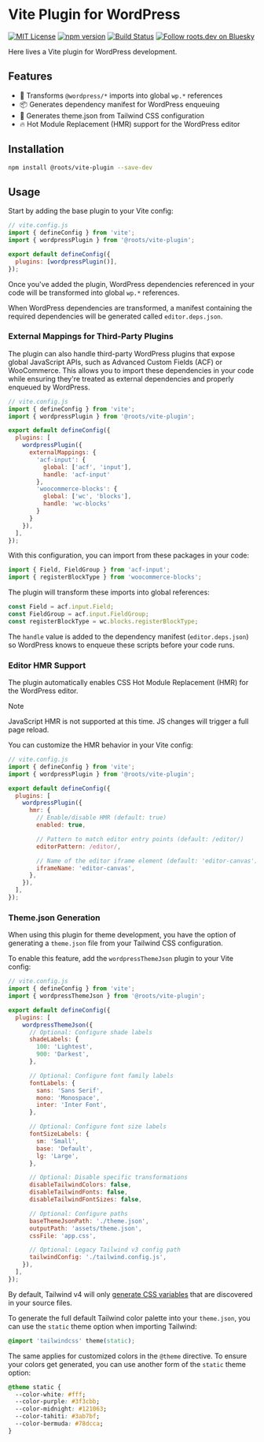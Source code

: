 # Vite Plugin for WordPress

<a href="https://github.com/roots/vite-plugin/blob/main/LICENSE.md"><img alt="MIT License" src="https://img.shields.io/github/license/roots/vite-plugin?color=%23525ddc&style=flat-square"></a>
<a href="https://www.npmjs.com/package/@roots/vite-plugin"><img alt="npm version" src="https://img.shields.io/npm/v/@roots/vite-plugin.svg?color=%23525ddc&style=flat-square"></a>
<a href="https://github.com/roots/vite-plugin/actions/workflows/tests.yml"><img alt="Build Status" src="https://img.shields.io/github/actions/workflow/status/roots/vite-plugin/tests.yml?color=%23525ddc&style=flat-square"></a>
<a href="https://bsky.app/profile/roots.dev"><img alt="Follow roots.dev on Bluesky" src="https://img.shields.io/badge/follow-@roots.dev-0085ff?logo=bluesky&style=flat-square"></a>

Here lives a Vite plugin for WordPress development.

## Features

- 🔄 Transforms `@wordpress/*` imports into global `wp.*` references
- 📦 Generates dependency manifest for WordPress enqueuing
- 🎨 Generates theme.json from Tailwind CSS configuration
- 🔥 Hot Module Replacement (HMR) support for the WordPress editor

## Installation

```bash
npm install @roots/vite-plugin --save-dev
```

## Usage

Start by adding the base plugin to your Vite config:

```js
// vite.config.js
import { defineConfig } from 'vite';
import { wordpressPlugin } from '@roots/vite-plugin';

export default defineConfig({
  plugins: [wordpressPlugin()],
});
```

Once you've added the plugin, WordPress dependencies referenced in your code will be transformed into global `wp.*` references.

When WordPress dependencies are transformed, a manifest containing the required dependencies will be generated called `editor.deps.json`.

### External Mappings for Third-Party Plugins

The plugin can also handle third-party WordPress plugins that expose global JavaScript APIs, such as Advanced Custom Fields (ACF) or WooCommerce. This allows you to import these dependencies in your code while ensuring they're treated as external dependencies and properly enqueued by WordPress.

```js
// vite.config.js
import { defineConfig } from 'vite';
import { wordpressPlugin } from '@roots/vite-plugin';

export default defineConfig({
  plugins: [
    wordpressPlugin({
      externalMappings: {
        'acf-input': {
          global: ['acf', 'input'],
          handle: 'acf-input'
        },
        'woocommerce-blocks': {
          global: ['wc', 'blocks'],
          handle: 'wc-blocks'
        }
      }
    }),
  ],
});
```

With this configuration, you can import from these packages in your code:

```js
import { Field, FieldGroup } from 'acf-input';
import { registerBlockType } from 'woocommerce-blocks';
```

The plugin will transform these imports into global references:

```js
const Field = acf.input.Field;
const FieldGroup = acf.input.FieldGroup;
const registerBlockType = wc.blocks.registerBlockType;
```

The `handle` value is added to the dependency manifest (`editor.deps.json`) so WordPress knows to enqueue these scripts before your code runs.

### Editor HMR Support

The plugin automatically enables CSS Hot Module Replacement (HMR) for the WordPress editor.

> [!NOTE]
> JavaScript HMR is not supported at this time. JS changes will trigger a full page reload.

You can customize the HMR behavior in your Vite config:

```js
// vite.config.js
import { defineConfig } from 'vite';
import { wordpressPlugin } from '@roots/vite-plugin';

export default defineConfig({
  plugins: [
    wordpressPlugin({
      hmr: {
        // Enable/disable HMR (default: true)
        enabled: true,

        // Pattern to match editor entry points (default: /editor/)
        editorPattern: /editor/,

        // Name of the editor iframe element (default: 'editor-canvas')
        iframeName: 'editor-canvas',
      },
    }),
  ],
});
```

### Theme.json Generation

When using this plugin for theme development, you have the option of generating a `theme.json` file from your Tailwind CSS configuration.

To enable this feature, add the `wordpressThemeJson` plugin to your Vite config:

```js
// vite.config.js
import { defineConfig } from 'vite';
import { wordpressThemeJson } from '@roots/vite-plugin';

export default defineConfig({
  plugins: [
    wordpressThemeJson({
      // Optional: Configure shade labels
      shadeLabels: {
        100: 'Lightest',
        900: 'Darkest',
      },

      // Optional: Configure font family labels
      fontLabels: {
        sans: 'Sans Serif',
        mono: 'Monospace',
        inter: 'Inter Font',
      },

      // Optional: Configure font size labels
      fontSizeLabels: {
        sm: 'Small',
        base: 'Default',
        lg: 'Large',
      },

      // Optional: Disable specific transformations
      disableTailwindColors: false,
      disableTailwindFonts: false,
      disableTailwindFontSizes: false,

      // Optional: Configure paths
      baseThemeJsonPath: './theme.json',
      outputPath: 'assets/theme.json',
      cssFile: 'app.css',

      // Optional: Legacy Tailwind v3 config path
      tailwindConfig: './tailwind.config.js',
    }),
  ],
});
```

By default, Tailwind v4 will only [generate CSS variables](https://tailwindcss.com/docs/theme#generating-all-css-variables) that are discovered in your source files.

To generate the full default Tailwind color palette into your `theme.json`, you can use the `static` theme option when importing Tailwind:

```css
@import 'tailwindcss' theme(static);
```

The same applies for customized colors in the `@theme` directive. To ensure your colors get generated, you can use another form of the `static` theme option:

```css
@theme static {
  --color-white: #fff;
  --color-purple: #3f3cbb;
  --color-midnight: #121063;
  --color-tahiti: #3ab7bf;
  --color-bermuda: #78dcca;
}
```
